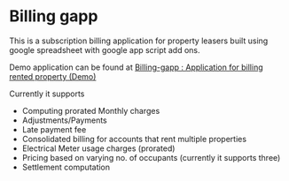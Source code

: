# Billing gapp

This is a subscription billing application for property leasers built using google spreadsheet with google app script add ons. 

Demo application can be found at [Billing-gapp : Application for billing rented property (Demo)](https://docs.google.com/spreadsheets/d/1gAYYzXvFxHBpgZ6ePF54LZlvWYVpXk5GOmB55GDGUbE/edit#gid=1194442889)

Currently it supports 
+ Computing prorated Monthly charges
+ Adjustments/Payments
+ Late payment fee 
+ Consolidated billing for accounts that rent multiple properties
+ Electrical Meter usage charges (prorated)
+ Pricing based on varying no. of occupants (currently it supports three)
+ Settlement computation

